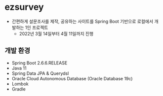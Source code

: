# ezsurvey

- 간편하게 설문조사를 제작, 공유하는 사이트를 Spring Boot 기반으로 로컬에서 개발하는 1인 프로젝트
	+ 2022년 3월 14일부터 4월 11일까지 진행

## 개발 환경

- Spring Boot 2.6.6.RELEASE
- Java 11
- Spring Data JPA & Querydsl
- Oracle Cloud Autonomous Database (Oracle Database 19c)
- Lombok
- Gradle